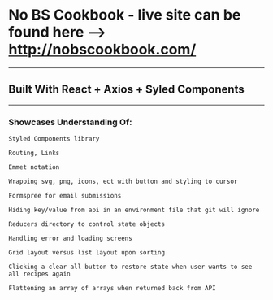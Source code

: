 # No BS Cookbook  - live site can be found here --> http://nobscookbook.com/

---

## Built With React + Axios + Syled Components

---

### Showcases Understanding Of:

` Styled Components library `

` Routing, Links `

` Emmet notation `

` Wrapping svg, png, icons, ect with button and styling to cursor `

` Formspree for email submissions `

` Hiding key/value from api in an environment file that git will ignore `

` Reducers directory to control state objects `

` Handling error and loading screens `

` Grid layout versus list layout upon sorting `

` Clicking a clear all button to restore state when user wants to see all recipes again `

` Flattening an array of arrays when returned back from API `

` `

` `

` `

` `

` `
